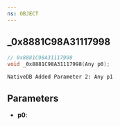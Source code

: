 ```yaml
---
ns: OBJECT
---
```

## _0x8881C98A31117998

```c
// 0x8881C98A31117998
void _0x8881C98A31117998(Any p0);
```

```
NativeDB Added Parameter 2: Any p1
```

## Parameters
* **p0**: 

